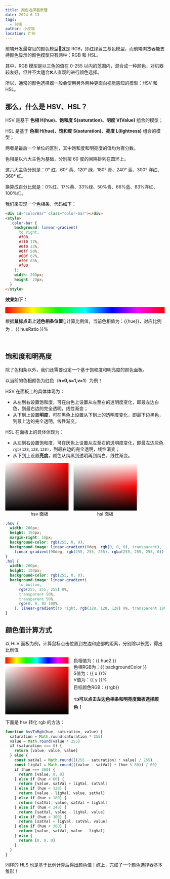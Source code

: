 ```yaml
---
title: 颜色选择器原理
date: 2024-6-13
tags:
  - 前端
author: 小皮咖
location: 广州
---
```


前端开发最常见的颜色模型🎨就是 RGB，即红绿蓝三基色模型，而前端浏览器能支持颜色显示的颜色模型只有两种：RGB 和 HSL。

其中，RGB 模型是以三色的值在 0-255 以内的范围内，混合成一种颜色，对机器较友好，但并不太适合❌人直观的进行颜色选择。

所以，通常的颜色选择器一般会使用另外两种更面向视觉感知的模型：HSV 和 HSL。

<!-- more -->
<tongji/>

## 那么，什么是 HSV、HSL？

HSV 是基于 **色相 H(hue)、饱和度 S(saturation)、明度 V(Value)** 组合的模型；

HSL 是基于 **色相 H(hue)、饱和度 S(saturation)、亮度 L(lightness)** 组合的模型；

两者是最后一个单位的区别，其中饱和度和明亮度的值均为百分数。

色相是以六大主色为基础，分别按 60 度的间隔排列在圆环上。

这六大主色分别是：0° 红、60° 黄、120° 绿、180° 青、240° 蓝、300° 洋红、360° 红。

换算成百分比就是：0%红、17%黄、33%绿、50%青、66%蓝、83%洋红、100%红。

我们来实现一个色相条，代码如下：

```html
<div id="colorBar" class="color-bar"></div>
<style>
  .color-bar {
    background: linear-gradient(
      to right,
      #f00,
      #ff0 17%,
      #0f0 33%,
      #0ff 50%,
      #00f 67%,
      #f0f 83%,
      #f00
    );
    width: 200px;
    height: 20px;
  }
</style>
```

**效果如下：**

<div ref="colorBar" class="color-bar" v-on:click="handleMouseMove"></div>

根据**鼠标点击上述色相条位置**👆计算比例值，当前色相值为：{{hue}}，对应比例为： {{ hueRatio }}%

<br>

## 饱和度和明亮度

除了色相条以外，我们还需要设定一个基于饱和度和明亮度的颜色面板。

以当前的色相颜色为红色（**h=0,s=1,v=1**）为例！

HSV 在面板上的具体体现为：

- 从左到右设置饱和度，可在白色上设置从左至右的透明度变化，即最左边白色，到最右边的完全透明，线性渐变；
- 从下到上设置**明度**，可在黑色上设置从下到上的透明度变化，即最下边黑色，到最上边的完全透明，线性渐变。

HSL 在面板上的具体体现为：

- 从左到右设置饱和度，可在灰色上设置从左至右的透明度变化，即最左边灰色`rgb(128,128,128)`，到最右边的完全透明，线性渐变；
- 从下到上设置**亮度**，颜色从纯黑到透明再到纯白，线性渐变。

<div class="card">
  <div>
    <div class="hsv"></div>
    <div>hsv 面板</div>
  </div>
  <div>
    <div class="hsl"></div>
    <div>hsl 面板</div>
  </div>
</div>

```css
.hsv {
  width: 200px;
  height: 150px;
  margin-right: 16px;
  background-color: rgb(255, 0, 0);
  background-image: linear-gradient(0deg, rgb(0, 0, 0), transparent),
    linear-gradient(90deg, rgb(255, 255, 255), rgba(255, 255, 255, 0));
}
.hsl {
  width: 200px;
  height: 150px;
  background-color: rgb(255, 0, 0);
  background-image: linear-gradient(
      to bottom,
      rgb(255, 255, 255) 0%,
      transparent 50%,
      transparent 50%,
      rgb(0, 0, 0) 100%
    ), linear-gradient(to right, rgb(128, 128, 128) 0%, transparent 100%);
}
```

## 颜色值计算方式

以 HLV 面板为例，计算鼠标点击位置到左边和底部的距离，分别除以长宽，得出比例值

<div class="flex">
  <div>
    <div ref="colorBar2" class="color-bar" v-on:click="handleMouseMove2" style="width: 200px;margin-bottom: 10px"></div>
    <div class="hsv" ref="hsv" v-on:click="handleHSVMouseMove"></div> 
  </div>
  <div>
    <div>色相值为：{{ hue2 }}</div>
    <div>色相RGB为：{{ backgroundColor }}</div>
    <div>S值为：{{ x }}%</div>
    <div>V值为：{{ y }}%</div>
    <div>目标颜色RGB：{{rgb}} <div style="display: inline-block; width: 20px; height: 20px" v-bind:style="{backgroundColor: rgb}"></div>
    </div>
    <br>
    <b>👈可以点击左边色相条和明亮度面板选择颜色！</b>
  </div>
</div>

下面是 hsv 转化 rgb 的方法：

```js
function hsvToRgb(hue, saturation, value) {
  saturation = Math.round(saturation * 255)
  value = Math.round(value * 255)
  if (saturation === 0) {
    return [value, value, value]
  } else {
    const satVal = Math.round(((255 - saturation) * value) / 255)
    const ligVal = Math.round(((value - satVal) * (hue % 60)) / 60)
    if (hue === 360) {
      return [value, 0, 0]
    } else if (hue < 60) {
      return [value, satVal + ligVal, satVal]
    } else if (hue < 120) {
      return [value - ligVal, value, satVal]
    } else if (hue < 180) {
      return [satVal, value, satVal + ligVal]
    } else if (hue < 240) {
      return [satVal, value - ligVal, value]
    } else if (hue < 300) {
      return [satVal + ligVal, satVal, value]
    } else if (hue < 360) {
      return [value, satVal, value - ligVal]
    } else {
      return [0, 0, 0]
    }
  }
}
```
同样的 HLS 也是基于比例计算后得出颜色值！综上，完成了一个颜色选择器基本雏形！


<comment/>

<script>

export default {
  data() {
    return {
      hueRatio: 0,
      hue2: 0,
      backgroundColor: 'rgb(255, 0, 0)',
      x: 0,
      y: 0,
      rgb: ''
    }
  },
  computed: {
    hue() {
      return Math.round(360 * this.hueRatio / 100)
    }
  },
  methods: {
    handleMouseMove(e) {
      const colorBar = this.$refs.colorBar
      const clientRect = colorBar.getBoundingClientRect()
      let cha = e.clientX - clientRect.left
      if (cha < 0) cha = 0
      else if (cha > clientRect.width) cha = clientRect.width
      this.hueRatio = Math.round(cha / clientRect.width * 100)
    },
    handleMouseMove2(e) {
      const colorBar = this.$refs.colorBar2
      const clientRect = colorBar.getBoundingClientRect()
      let cha = e.clientX - clientRect.left
      if (cha < 0) cha = 0
      else if (cha > clientRect.width) cha = clientRect.width
      this.hue2 = Math.round(360 * Math.round(cha / clientRect.width * 100) / 100)
      this.backgroundColor = this.$refs.hsv.style.backgroundColor = `rgb(${this.hsvToRgb(this.hue2,1,1).join(',')})`
    },
    handleHSVMouseMove(e) {
      const hsv = this.$refs.hsv
      const hsvRect = hsv.getBoundingClientRect()
      this.x = (e.clientX - hsvRect.left) / hsvRect.width * 100 | 0
      this.y = (hsvRect.bottom - e.clientY) / hsvRect.height * 100 | 0
      this.rgb = `rgb(${this.hsvToRgb(this.hue2,this.x / 100,this.y/100).join(',')})`
    },
    hsvToRgb(hue, saturation, value) {
      saturation = saturation * 255 | 0
      value = value * 255 | 0
      if (saturation === 0) {
        return [value, value, value]
      } else {
        const satVal = (255 - saturation) * value / 255 | 0
        const ligVal = (value - satVal) * (hue % 60) / 60 | 0
        if (hue === 360) {
          return [value, 0, 0]
        } else if (hue < 60) {
          return [value, satVal + ligVal, satVal]
        } else if (hue < 120) {
          return [value - ligVal, value, satVal]
        } else if (hue < 180) {
          return [satVal, value, satVal + ligVal]
        } else if (hue < 240) {
          return [satVal, value - ligVal, value]
        } else if (hue < 300) {
          return [satVal + ligVal, satVal, value]
        } else if (hue < 360) {
          return [value, satVal, value - ligVal]
        } else {
          return [0, 0, 0]
        }
      }
    }
  }
}
</script>
<style scoped>
  .flex {
    display: flex;
  }
  .color-bar {
    background: linear-gradient(to right, #f00, #ff0 17%, #0f0 33%, #0ff 50%, #00f 67%, #f0f 83%, #f00);
    height: 20px;
    cursor: pointer;
  }
  .card {
    display: flex;
    text-align: center;
  }
  .hsv {
    width: 200px;
    height: 150px;
    margin-right: 16px;
    background-color: rgb(255, 0, 0);
    background-image: linear-gradient(0deg, rgb(0, 0, 0), transparent), linear-gradient(90deg, rgb(255, 255, 255), rgba(255, 255, 255, 0));
  }
  .hsl {
    width: 200px;
    height: 150px;
    background-color: rgb(255, 0, 0);
    background-image: linear-gradient(to bottom, rgb(255, 255, 255) 0%, transparent 50%, transparent 50%, rgb(0, 0, 0) 100%), linear-gradient(to right, rgb(128, 128, 128) 0%, transparent 100%);
  }
</style>
